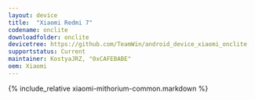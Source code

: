 ```yaml
---
layout: device
title:  "Xiaomi Redmi 7"
codename: onclite
downloadfolder: onclite
devicetree: https://github.com/TeamWin/android_device_xiaomi_onclite
supportstatus: Current
maintainer: KostyaJRZ, "0xCAFEBABE"
oem: Xiaomi
---
```


{% include_relative xiaomi-mithorium-common.markdown %}

